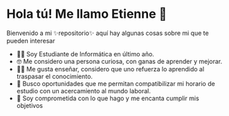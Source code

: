 # Hola tú! Me llamo Etienne 👋
Bienvenido a mi ✨repositorio✨ aquí hay algunas cosas sobre mi que te pueden interesar
 - 👩‍🎓 Soy Estudiante de Informática en último año.
 - 🤓 Me considero una persona curiosa, con ganas de aprender y mejorar. 
 - 👩‍🏫 Me gusta enseñar, considero que uno refuerza lo aprendido al traspasar el conocimiento. 
 - 💼 Busco oportunidades que me permitan compatibilizar mi horario de estudio con un acercamiento al mundo laboral. 
 - 📅 Soy comprometida con lo que hago y me encanta cumplir mis objetivos

<!-- 
## Mis intereses del área -- >
